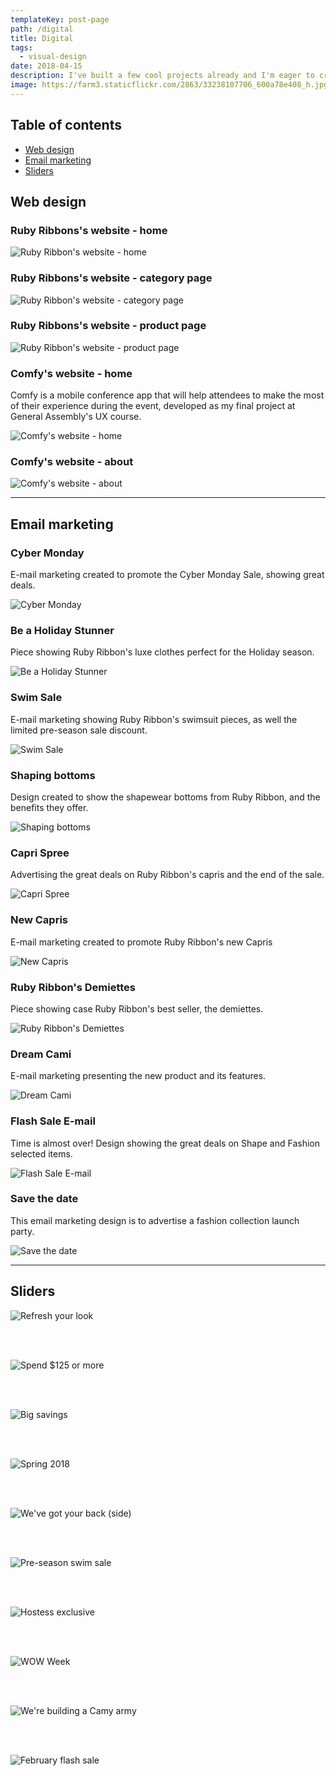 ```yaml
---
templateKey: post-page
path: /digital
title: Digital
tags:
  - visual-design
date: 2018-04-15
description: I've built a few cool projects already and I'm eager to create more, combining my visual design skills with focus on user experience! 
image: https://farm3.staticflickr.com/2863/33238107706_600a78e408_h.jpg
---
```


## Table of contents

- [Web design](#web-design)
- [Email marketing](#email-marketing)
- [Sliders](#sliders)

<a id="web-design"></a>
## Web design

### Ruby Ribbons's website - home

![Ruby Ribbon's website - home](/img/vd-digital-rr1.png)

### Ruby Ribbons's website - category page

![Ruby Ribbon's website - category page](/img/vd-digital-rr2.png)

### Ruby Ribbons's website - product page

![Ruby Ribbon's website - product page](/img/vd-digital-rr3.png)

### Comfy's website - home

Comfy is a mobile conference app that will help attendees to make the most of their experience during the event, developed as my final project at General Assembly's UX course.

![Comfy's website - home](https://farm3.staticflickr.com/2863/33238107706_600a78e408_h.jpg)

### Comfy's website - about

![Comfy's website - about](https://farm1.staticflickr.com/620/32896234830_9af87792a8_h.jpg)

---

<a id="email-marketing"></a>
## Email marketing

### Cyber Monday
E-mail marketing created to promote the Cyber Monday Sale, showing great deals.

![Cyber Monday](/img/vd-email-1.jpg)

### Be a Holiday Stunner
Piece showing Ruby Ribbon's luxe clothes perfect for the Holiday season.

![Be a Holiday Stunner](/img/vd-email-2.jpg)

### Swim Sale
E-mail marketing showing Ruby Ribbon's swimsuit pieces, as well the limited pre-season sale discount.

![Swim Sale](/img/vd-email-3.jpg)

### Shaping bottoms
Design created to show the shapewear bottoms from Ruby Ribbon, and the benefits they offer. 

![Shaping bottoms](/img/vd-email-4.jpg)

### Capri Spree
Advertising the great deals on Ruby Ribbon's capris and the end of the sale.

![Capri Spree](/img/vd-email-5.gif)

### New Capris
E-mail marketing created to promote Ruby Ribbon's new Capris 

![New Capris](/img/vd-email-6.jpg)

### Ruby Ribbon's Demiettes
Piece showing case Ruby Ribbon's best seller, the demiettes.

![Ruby Ribbon's Demiettes](/img/vd-email-7.jpg)

### Dream Cami
E-mail marketing presenting the new product and its features.

![Dream Cami](/img/vd-email-8.jpg)

### Flash Sale E-mail
Time is almost over! Design showing the great deals on Shape and Fashion selected items.

![Flash Sale E-mail](/img/vd-email-9.jpg)

### Save the date

This email marketing design is to advertise a fashion collection launch party.

![Save the date](https://farm6.staticflickr.com/5809/21456729876_df5374b2c1_h.jpg)

---

<a id="sliders"></a>
## Sliders

![Refresh your look](/img/vd-sliders-1.jpg)

<br/><br/>

![Spend $125 or more](/img/vd-sliders-2.jpg)

<br/><br/>

![Big savings](/img/vd-sliders-3.jpg)

<br/><br/>

![Spring 2018](/img/vd-sliders-4.jpg)

<br/><br/>

![We've got your back (side)](/img/vd-sliders-5.jpg)

<br/><br/>

![Pre-season swim sale](/img/vd-sliders-6.jpg)

<br/><br/>

![Hostess exclusive](/img/vd-sliders-7.jpg)

<br/><br/>

![WOW Week](/img/vd-sliders-8.jpg)

<br/><br/>

![We're building a Camy army](/img/vd-sliders-9.png)

<br/><br/>

![February flash sale](/img/vd-sliders-10.jpg)
